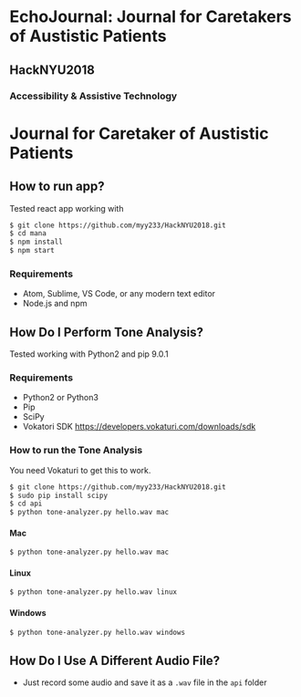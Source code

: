 # EchoJournal: Journal for Caretakers of Austistic Patients
## HackNYU2018
### Accessibility & Assistive Technology
# Journal for Caretaker of Austistic Patients

## How to run app?
Tested react app working with 

```sh
$ git clone https://github.com/myy233/HackNYU2018.git
$ cd mana
$ npm install
$ npm start
```
### Requirements

* Atom, Sublime, VS Code, or any modern text editor
* Node.js and npm

## How Do I Perform Tone Analysis?
Tested working with Python2 and pip 9.0.1

### Requirements

* Python2 or Python3
* Pip
* SciPy
* Vokatori SDK https://developers.vokaturi.com/downloads/sdk

### How to run the Tone Analysis
You need Vokaturi to get this to work.

```sh
$ git clone https://github.com/myy233/HackNYU2018.git
$ sudo pip install scipy
$ cd api
$ python tone-analyzer.py hello.wav mac
```

#### Mac

```sh
$ python tone-analyzer.py hello.wav mac
```

#### Linux

```sh
$ python tone-analyzer.py hello.wav linux
```

#### Windows

```sh
$ python tone-analyzer.py hello.wav windows
```

## How Do I Use A Different Audio File?

* Just record some audio and save it as a `.wav` file in the `api` folder
